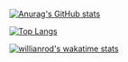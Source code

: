 <!--
**bandeirabruno/bandeirabruno** is a ✨ _special_ ✨ repository because its `README.md` (this file) appears on your GitHub profile.

Here are some ideas to get you started:

- 🔭 I’m currently working on ...
- 🌱 I’m currently learning ...
- 👯 I’m looking to collaborate on ...
- 🤔 I’m looking for help with ...
- 💬 Ask me about ...
- 📫 How to reach me: ...
- 😄 Pronouns: ...
- ⚡ Fun fact: ...
-->

[![Anurag's GitHub stats](https://github-readme-stats.vercel.app/api?username=bandeirabruno)](https://github.com/bandeirabruno/github-readme-stats)

[![Top Langs](https://github-readme-stats.vercel.app/api/top-langs/?username=bandeirabruno&layout=compact)](https://github.com/bandeirabruno/github-readme-stats)

[![willianrod's wakatime stats](https://github-readme-stats.vercel.app/api/wakatime?username=bandeirabruno)](https://github.com/bandeirabruno/github-readme-stats)
